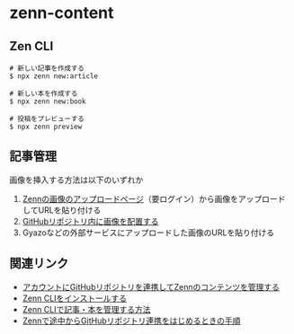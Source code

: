 # zenn-content

## Zen CLI

```
# 新しい記事を作成する
$ npx zenn new:article

# 新しい本を作成する
$ npx zenn new:book

# 投稿をプレビューする
$ npx zenn preview
```

## 記事管理

画像を挿入する方法は以下のいずれか

1. [Zennの画像のアップロードページ](https://zenn.dev/dashboard/uploader)（要ログイン）から画像をアップロードしてURLを貼り付ける
2. [GitHubリポジトリ内に画像を配置する](https://zenn.dev/zenn/articles/deploy-github-images)
3. Gyazoなどの外部サービスにアップロードした画像のURLを貼り付ける

## 関連リンク

- [アカウントにGitHubリポジトリを連携してZennのコンテンツを管理する](https://zenn.dev/zenn/articles/connect-to-github)
- [Zenn CLIをインストールする](https://zenn.dev/zenn/articles/install-zenn-cli)
- [Zenn CLIで記事・本を管理する方法](https://zenn.dev/zenn/articles/zenn-cli-guide)
- [Zennで途中からGitHubリポジトリ連携をはじめるときの手順](https://zenn.dev/zenn/articles/setup-zenn-github-with-export)